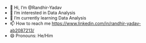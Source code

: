 - 👋 Hi, I’m @Randhir-Yadav
- 👀 I’m interested in Data Analysis
- 🌱 I’m currently learning Data Analysis
- 📫 How to reach me https://www.linkedin.com/in/randhir-yadav-ab2087213/
- 😄 Pronouns: He/Him


<!---
Randhir-Yadav/Randhir-Yadav is a ✨ special ✨ repository because its `README.md` (this file) appears on your GitHub profile.
You can click the Preview link to take a look at your changes.
--->
